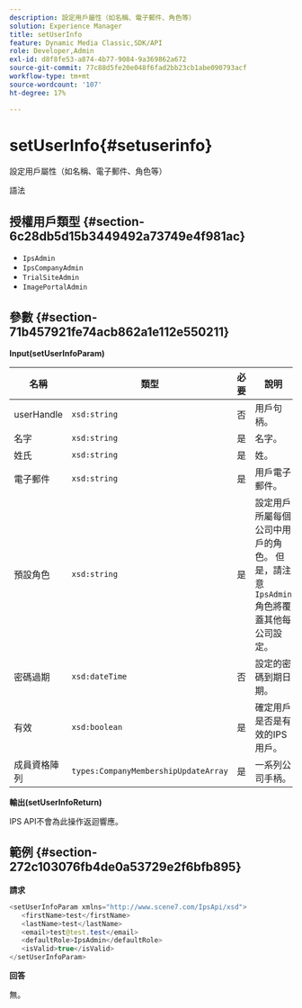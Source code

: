 ```yaml
---
description: 設定用戶屬性（如名稱、電子郵件、角色等）
solution: Experience Manager
title: setUserInfo
feature: Dynamic Media Classic,SDK/API
role: Developer,Admin
exl-id: d8f8fe53-a874-4b77-9084-9a369862a672
source-git-commit: 77c88d5fe20e048f6fad2bb23cb1abe090793acf
workflow-type: tm+mt
source-wordcount: '107'
ht-degree: 17%

---
```


# setUserInfo{#setuserinfo}

設定用戶屬性（如名稱、電子郵件、角色等）

語法

## 授權用戶類型 {#section-6c28db5d15b3449492a73749e4f981ac}

* `IpsAdmin`
* `IpsCompanyAdmin`
* `TrialSiteAdmin`
* `ImagePortalAdmin`

## 參數 {#section-71b457921fe74acb862a1e112e550211}

**Input(setUserInfoParam)**

| 名稱 | 類型 | 必要 | 說明 |
|---|---|---|---|
| userHandle | `xsd:string` | 否 | 用戶句柄。 |
| 名字 | `xsd:string` | 是 | 名字。 |
| 姓氏 | `xsd:string` | 是 | 姓。 |
| 電子郵件 | `xsd:string` | 是 | 用戶電子郵件。 |
| 預設角色 | `xsd:string` | 是 | 設定用戶所屬每個公司中用戶的角色。 但是，請注意 `IpsAdmin` 角色將覆蓋其他每公司設定。 |
| 密碼過期 | `xsd:dateTime` | 否 | 設定的密碼到期日期。 |
| 有效 | `xsd:boolean` | 是 | 確定用戶是否是有效的IPS用戶。 |
| 成員資格陣列 | `types:CompanyMembershipUpdateArray` | 是 | 一系列公司手柄。 |

**輸出(setUserInfoReturn)**

IPS API不會為此操作返迴響應。

## 範例 {#section-272c103076fb4de0a53729e2f6bfb895}

**請求**

```java
<setUserInfoParam xmlns="http://www.scene7.com/IpsApi/xsd">
   <firstName>test</firstName>
   <lastName>test</lastName>
   <email>test@test.test</email>
   <defaultRole>IpsAdmin</defaultRole>
   <isValid>true</isValid>
</setUserInfoParam>
```

**回答**

無。
